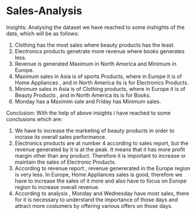 # Sales-Analysis
Insights:
Analysing the dataset we have reached to some inshights of the data, which will be as follows:
  1. Clothing has the most sales where beauty products has the least.
  2. Electronics products genetrate more revenue where books generates less.
  3. Revenue is generated Maximum in North America and Minimum in Europe.
  4. Maximum sales in Asia is of sports Products, where in Europe it is of Home Appliances , and in North America its is for Electronics Products.
  5. Minimum sales in Asia is of Clothing products, where in Europe it is of Beauty Products , and in North America its is for Books.
  6. Monday has a Maximim sale and Friday has Minimum sales.


Conclusion:
With the help of above insights i have reached to some conclusions which are:
  1. We have to increase the marketing of beauty products in order to incrase its overall sales performance.
  2. Electronics products are at number 4 according to sales report, but the revenue generated by it is at the peak. It means that it has more profit margin other than any product. Therefore it is important to increase or maintain the sales of Electronic Products.
  3. According to revenue report , revenue genererated in the Europe region is very less. In Europe, Home Appliances sales is good, therefore we have to increase the sales of it more and also have to focus on Europe region to increase overall revenue.
  4. According to analysis , Monday and Wednesday have most sales, there for it is necessary to understand the importance of those days and attract more costumers by offering various offers on those days. 
